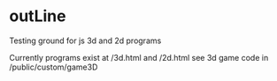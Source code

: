 outLine
============

Testing ground for js 3d and 2d programs

Currently programs exist at /3d.html and /2d.html
see 3d game code in /public/custom/game3D